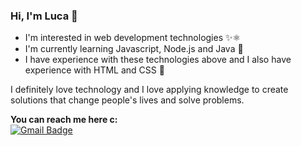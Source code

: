 ### Hi, I'm Luca 👋


* I'm interested in web development technologies ✨⚛
* I'm currently learning Javascript, Node.js and Java 🌱
* I have experience with these technologies above and I also have experience with HTML and CSS 📝

I definitely love technology and I love applying knowledge to create solutions that change people's lives and solve problems.

**You can reach me here c:**
<br> [![Gmail Badge](https://img.shields.io/badge/-lucas.freitasj.ca@gmail.com-9572FC?style=flat-square&logo=Gmail&logoColor=white&link=mailto:lucas.freitasj.ca@gmail.com)](mailto:lucas.freitasj.ca@gmail.com)
